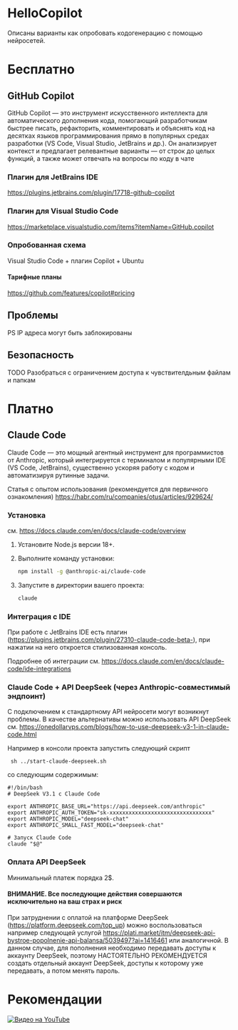 # HelloCopilot
Описаны варианты как опробовать кодогенерацию с помощью нейросетей.

# Бесплатно

## GitHub Copilot

GitHub Copilot — это инструмент искусственного интеллекта для автоматического дополнения кода, помогающий разработчикам быстрее писать, рефакторить, комментировать и объяснять код на десятках языков программирования прямо в популярных средах разработки (VS Code, Visual Studio, JetBrains и др.). Он анализирует контекст и предлагает релевантные варианты — от строк до целых функций, а также может отвечать на вопросы по коду в чате

### Плагин для JetBrains IDE
https://plugins.jetbrains.com/plugin/17718-github-copilot


### Плагин для Visual Studio Code 
https://marketplace.visualstudio.com/items?itemName=GitHub.copilot

### Опробованная схема
Visual Studio Code + плагин Copilot + Ubuntu

#### Тарифные планы
https://github.com/features/copilot#pricing

## Проблемы
PS IP адреса могут быть заблокированы

## Безопасность
TODO Разобраться с ограничением доступа к чувствителдьным файлам и папкам

# Платно

## Claude Code
Claude Code — это мощный агентный инструмент для программистов от Anthropic, который интегрируется с терминалом и популярными IDE (VS Code, JetBrains), существенно ускоряя работу с кодом и автоматизируя рутинные задачи.

Статья с опытом использования (рекомендуется для первичного ознакомления)
https://habr.com/ru/companies/otus/articles/929624/

### Установка

см. https://docs.claude.com/en/docs/claude-code/overview

1. Установите Node.js версии 18+.

2. Выполните команду установки:

   ```bash
   npm install -g @anthropic-ai/claude-code
   ```

3. Запустите в директории вашего проекта:

    ```bash
    claude
    ```
### Интеграция с IDE
При работе с JetBrains IDE есть плагин (https://plugins.jetbrains.com/plugin/27310-claude-code-beta-), при нажатии на него откроется стилизованная консоль.

Подробнее об интеграции см. https://docs.claude.com/en/docs/claude-code/ide-integrations


### Claude Code + API DeepSeek (через Anthropic-совместимый эндпоинт)
С подключением к стандартному API нейросети могут возникнут проблемы.
В качестве альтернативы можно использовать API DeepSeek
см. https://onedollarvps.com/blogs/how-to-use-deepseek-v3-1-in-claude-code.html

Например в консоли проекта запустить следующий скрипт

     sh ../start-claude-deepseek.sh

со следующим содержимым:

    #!/bin/bash
    # DeepSeek V3.1 с Claude Code
    
    export ANTHROPIC_BASE_URL="https://api.deepseek.com/anthropic"
    export ANTHROPIC_AUTH_TOKEN="sk-xxxxxxxxxxxxxxxxxxxxxxxxxxxxxxxx"
    export ANTHROPIC_MODEL="deepseek-chat"
    export ANTHROPIC_SMALL_FAST_MODEL="deepseek-chat"
    
    # Запуск Claude Code
    claude "$@"

### Оплата API DeepSeek
Минимальный платеж порядка 2$.
#### ВНИМАНИЕ. Все последующие действия совершаются исключительно на ваш страх и риск

При затруднении с оплатой на платформе DeepSeek (https://platform.deepseek.com/top_up) можно воспользоваться например 
следующей услугой https://plati.market/itm/deepseek-api-bystroe-popolnenie-api-balansa/5039497?ai=1416461 или аналогичной.
В данном случае, для пополнения необходимо передавать доступы к аккаунту DeepSeek, поэтому НАСТОЯТЕЛЬНО РЕКОМЕНДУЕТСЯ создать отдельный 
аккаунт DeepSeek, доступы к которому уже передавать, а потом менять пароль.

# Рекомендации 

[![Видео на YouTube](https://img.youtube.com/vi/YOUTUBE_VIDEO_ID/0.jpg)](https://youtu.be/YOUTUBE_VIDEO_ID)
